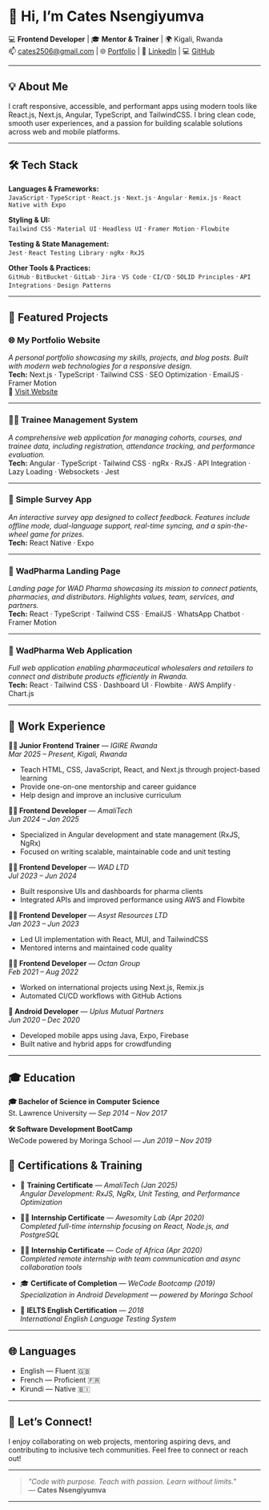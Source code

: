 # 👋 Hi, I’m Cates Nsengiyumva

💻 **Frontend Developer** | 🎓 **Mentor & Trainer** | 🌍 Kigali, Rwanda  
📫 cates2506@gmail.com | 🌐 [Portfolio](https://ktscates.netlify.app) | 💼 [LinkedIn](https://www.linkedin.com/in/cates-nsengiyumva-472975174/) | 💻 [GitHub](https://github.com/ktscates)

---

## 💡 About Me

I craft responsive, accessible, and performant apps using modern tools like React.js, Next.js, Angular, TypeScript, and TailwindCSS. I bring clean code, smooth user experiences, and a passion for building scalable solutions across web and mobile platforms.

---

## 🛠️ Tech Stack

**Languages & Frameworks:**  
`JavaScript` · `TypeScript` · `React.js` · `Next.js` · `Angular` · `Remix.js` · `React Native with Expo`  

**Styling & UI:**  
`Tailwind CSS` · `Material UI` · `Headless UI` · `Framer Motion` · `Flowbite`

**Testing & State Management:**  
`Jest` · `React Testing Library` · `ngRx` · `RxJS`

**Other Tools & Practices:**  
`GitHub` · `BitBucket` · `GitLab` · `Jira` · `VS Code` · `CI/CD` · `SOLID Principles` · `API Integrations` · `Design Patterns`

---

## 🌟 Featured Projects

### 🌐 **My Portfolio Website**  
*A personal portfolio showcasing my skills, projects, and blog posts. Built with modern web technologies for a responsive design.*  
**Tech:** Next.js · TypeScript · Tailwind CSS · SEO Optimization · EmailJS · Framer Motion  
🔗 [Visit Website](https://ktscates.netlify.app)

---

### 🧑‍🏫 **Trainee Management System**  
*A comprehensive web application for managing cohorts, courses, and trainee data, including registration, attendance tracking, and performance evaluation.*  
**Tech:** Angular · TypeScript · Tailwind CSS · ngRx · RxJS · API Integration · Lazy Loading · Websockets · Jest

---

### 📝 **Simple Survey App**  
*An interactive survey app designed to collect feedback. Features include offline mode, dual-language support, real-time syncing, and a spin-the-wheel game for prizes.*  
**Tech:** React Native · Expo

---

### 💊 **WadPharma Landing Page**  
*Landing page for WAD Pharma showcasing its mission to connect patients, pharmacies, and distributors. Highlights values, team, services, and partners.*  
**Tech:** React · TypeScript · Tailwind CSS · EmailJS · WhatsApp Chatbot · Framer Motion

---

### 🏥 **WadPharma Web Application**  
*Full web application enabling pharmaceutical wholesalers and retailers to connect and distribute products efficiently in Rwanda.*  
**Tech:** React · Tailwind CSS · Dashboard UI · Flowbite · AWS Amplify · Chart.js

---

## 💼 Work Experience

**👩‍🏫 Junior Frontend Trainer** — *IGIRE Rwanda*  
_Mar 2025 – Present, Kigali, Rwanda_  
- Teach HTML, CSS, JavaScript, React, and Next.js through project-based learning  
- Provide one-on-one mentorship and career guidance  
- Help design and improve an inclusive curriculum

**👩‍💻 Frontend Developer** — *AmaliTech*  
_Jun 2024 – Jan 2025_  
- Specialized in Angular development and state management (RxJS, NgRx)  
- Focused on writing scalable, maintainable code and unit testing  

**👩‍💻 Frontend Developer** — *WAD LTD*  
_Jul 2023 – Jun 2024_  
- Built responsive UIs and dashboards for pharma clients  
- Integrated APIs and improved performance using AWS and Flowbite  

**👩‍💻 Frontend Developer** — *Asyst Resources LTD*  
_Jan 2023 – Jun 2023_  
- Led UI implementation with React, MUI, and TailwindCSS  
- Mentored interns and maintained code quality

**👩‍💻 Frontend Developer** — *Octan Group*  
_Feb 2021 – Aug 2022_  
- Worked on international projects using Next.js, Remix.js  
- Automated CI/CD workflows with GitHub Actions

**📱 Android Developer** — *Uplus Mutual Partners*  
_Jun 2020 – Dec 2020_  
- Developed mobile apps using Java, Expo, Firebase  
- Built native and hybrid apps for crowdfunding

---

## 🎓 Education

**🎓 Bachelor of Science in Computer Science**  
St. Lawrence University — *Sep 2014 – Nov 2017*

**🛠️ Software Development BootCamp**  
WeCode powered by Moringa School — *Jun 2019 – Nov 2019*

## 🏅 Certifications & Training

- 📜 **Training Certificate** — *AmaliTech (Jan 2025)*  
  *Angular Development: RxJS, NgRx, Unit Testing, and Performance Optimization*

- 🧑‍💻 **Internship Certificate** — *Awesomity Lab (Apr 2020)*  
  *Completed full-time internship focusing on React, Node.js, and PostgreSQL*

- 🧑‍💻 **Internship Certificate** — *Code of Africa (Apr 2020)*  
  *Completed remote internship with team communication and async collaboration tools*

- 🎓 **Certificate of Completion** — *WeCode Bootcamp (2019)*  
  *Specialization in Android Development — powered by Moringa School*

- 📄 **IELTS English Certification** — *2018*  
  *International English Language Testing System*

---

## 🌐 Languages

- English — Fluent 🇬🇧  
- French — Proficient 🇫🇷
- Kirundi — Native 🇧🇮

---

## 💬 Let’s Connect!

I enjoy collaborating on web projects, mentoring aspiring devs, and contributing to inclusive tech communities. Feel free to connect or reach out!

---

> _"Code with purpose. Teach with passion. Learn without limits."_  
— **Cates Nsengiyumva**

---


